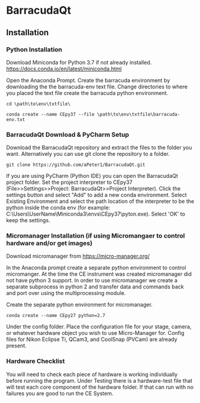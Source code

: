# BarracudaQt

## Installation

### Python Installation 
Download Miniconda for Python 3.7 if not already installed. https://docs.conda.io/en/latest/miniconda.html

Open the Anaconda Prompt. Create the barracuda environment by downloading the the barracuda-env text file. Change directories to where you placed the text file create the barracuda python environment. 

~~~
cd \path\to\env\txtfile\

conda create --name CEpy37 --file \path\to\env\txtfile\barracuda-env.txt
~~~


### BarracudaQt Download & PyCharm Setup

Download the BarracudaQt repository and extract the files to the folder you want. Alternatively you can use git clone the repository to a folder. 

~~~
git clone https://github.com/aPeter1/BarracudaQt.git
~~~

If you are using PyCharm (Python IDE) you can open the BarracudaQt project folder. Set the project interpreter to CEpy37 (File>>Settings>>Project: BarracudaQt>>Project Interpreter). Click the settings button and select "Add" to add a new conda environment. Select Existing Environment and select the path location of the interpreter to be the python inside the conda env (for example: C:\Users\UserName\Miniconda3\envs\CEpy37\pyton.exe). Select 'OK' to keep the settings. 


### Micromanager Installation (if using Micromangaer to control hardware and/or get images)

Download micromanager from https://micro-manager.org/

In the Anaconda prompt create a separate python environment to control micromanger. At the time the CE instrument was created micromanager did not have python 3 support. In order to use micromanager we create a separate subprocess in python 2 and transfer data and commands back and port over using the multiprocessing module. 

Create the separate python environment for micromanager. 

~~~
conda create --name CEpy27 python=2.7
~~~

Under the config folder. Place the configuration file for your stage, camera, or whatever hardware object you wish to use Micro-Manager for. Config files for Nikon Eclipse Ti, QCam3, and CoolSnap (PVCam) are already present. 

### Hardware Checklist 

You will need to check each piece of hardware is working individually before running the program. Under Testing there is a hardware-test file that will test each core component of the hardware folder. If that can run with no failures you are good to run the CE System. 
